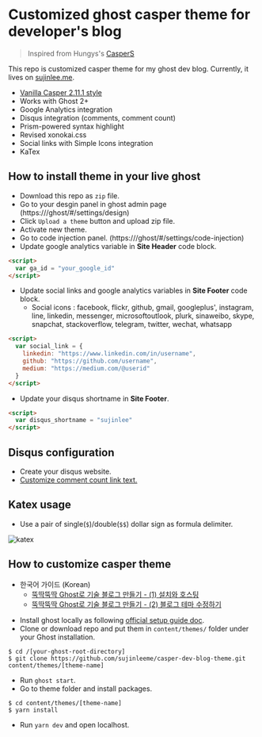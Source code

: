 # Customized ghost casper theme for developer's blog

> Inspired from Hungys's [CasperS](https://github.com/hungys/CasperS)

This repo is customized casper theme for my ghost dev blog. Currently, it lives on [sujinlee.me](https://sujinlee.me/).

- [Vanilla Casper 2.11.1 style](https://github.com/TryGhost/Casper)
- Works with Ghost 2+
- Google Analytics integration
- Disqus integration (comments, comment count)
- Prism-powered syntax highlight
- Revised xonokai.css
- Social links with Simple Icons integration
- KaTex

## How to install theme in your live ghost

- Download this repo as `zip` file.
- Go to your desgin panel in ghost admin page (https://<ghost-blog-url>/ghost/#/settings/design)
- Click `Upload a theme` button and upload zip file.
- Activate new theme.
- Go to code injection panel. (https://<ghost-blog-url>/ghost/#/settings/code-injection)
- Update google analytics variable in **Site Header** code block.

```html
<script>
  var ga_id = "your_google_id"
</script>
```

- Update social links and google analytics variables in **Site Footer** code block.
  - Social icons : facebook, flickr, github, gmail, googleplus', instagram, line, linkedin, messenger, microsoftoutlook, plurk, sinaweibo, skype, snapchat, stackoverflow, telegram, twitter, wechat, whatsapp

```html
<script>
  var social_link = {
    linkedin: "https://www.linkedin.com/in/username",
    github: "https://github.com/username",
    medium: "https://medium.com/@userid"
  }
</script>
```

- Update your disqus shortname in **Site Footer**.

```html
<script>
  var disqus_shortname = "sujinlee"
</script>
```

## Disqus configuration

- Create your disqus website.
- [Customize comment count link text.](https://help.disqus.com/en/articles/1717274-adding-comment-count-links-to-your-home-page)

## Katex usage

- Use a pair of single(`$`)/double(`$$`) dollar sign as formula delimiter.

![katex](https://sujinlee.me/content/images/2019/09/katex.png)

## How to customize casper theme

- 한국어 가이드 (Korean)
  - [뚝딱뚝딱 Ghost로 기술 블로그 만들기 - (1) 설치와 호스팅](https://sujinlee.me/how-to-build-ghost-blog/)
  - [뚝딱뚝딱 Ghost로 기술 블로그 만들기 - (2) 블로그 테마 수정하기](https://sujinlee.me/how-to-build-ghost-blog-2/)

* Install ghost locally as following [official setup guide doc](https://ghost.org/docs/install/local/).
* Clone or download repo and put them in `content/themes/` folder under your Ghost installation.

```
$ cd /[your-ghost-root-directory]
$ git clone https://github.com/sujinleeme/casper-dev-blog-theme.git content/themes/[theme-name]
```

- Run `ghost start`.
- Go to theme folder and install packages.

```
$ cd content/themes/[theme-name]
$ yarn install
```

- Run `yarn dev` and open localhost.
